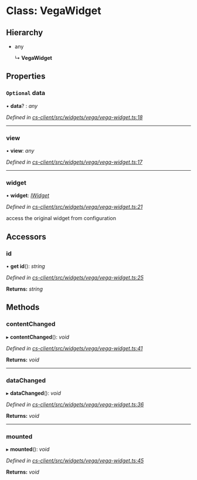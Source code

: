 # Class: VegaWidget

## Hierarchy

* any

  ↳ **VegaWidget**

## Properties

### `Optional` data

• **data**? : *any*

*Defined in [cs-client/src/widgets/vega/vega-widget.ts:18](https://github.com/RichardHovenkamp/csnext/blob/d817caa/packages/cs-client/src/widgets/vega/vega-widget.ts#L18)*

___

###  view

• **view**: *any*

*Defined in [cs-client/src/widgets/vega/vega-widget.ts:17](https://github.com/RichardHovenkamp/csnext/blob/d817caa/packages/cs-client/src/widgets/vega/vega-widget.ts#L17)*

___

###  widget

• **widget**: *[IWidget](../interfaces/_cs_core_src_widget_widget_.iwidget.md)*

*Defined in [cs-client/src/widgets/vega/vega-widget.ts:21](https://github.com/RichardHovenkamp/csnext/blob/d817caa/packages/cs-client/src/widgets/vega/vega-widget.ts#L21)*

access the original widget from configuration

## Accessors

###  id

• **get id**(): *string*

*Defined in [cs-client/src/widgets/vega/vega-widget.ts:25](https://github.com/RichardHovenkamp/csnext/blob/d817caa/packages/cs-client/src/widgets/vega/vega-widget.ts#L25)*

**Returns:** *string*

## Methods

###  contentChanged

▸ **contentChanged**(): *void*

*Defined in [cs-client/src/widgets/vega/vega-widget.ts:41](https://github.com/RichardHovenkamp/csnext/blob/d817caa/packages/cs-client/src/widgets/vega/vega-widget.ts#L41)*

**Returns:** *void*

___

###  dataChanged

▸ **dataChanged**(): *void*

*Defined in [cs-client/src/widgets/vega/vega-widget.ts:36](https://github.com/RichardHovenkamp/csnext/blob/d817caa/packages/cs-client/src/widgets/vega/vega-widget.ts#L36)*

**Returns:** *void*

___

###  mounted

▸ **mounted**(): *void*

*Defined in [cs-client/src/widgets/vega/vega-widget.ts:45](https://github.com/RichardHovenkamp/csnext/blob/d817caa/packages/cs-client/src/widgets/vega/vega-widget.ts#L45)*

**Returns:** *void*
